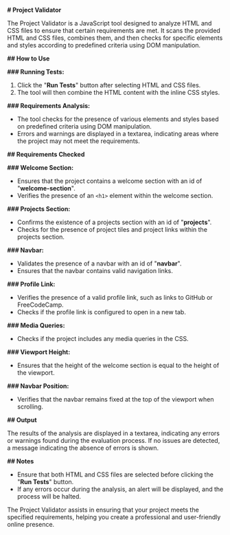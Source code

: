 **# Project Validator**

The Project Validator is a JavaScript tool designed to analyze HTML and CSS files to ensure that certain requirements are met. It scans the provided HTML and CSS files, combines them, and then checks for specific elements and styles according to predefined criteria using DOM manipulation.

**## How to Use**

**### Running Tests:**

1. Click the "**Run Tests**" button after selecting HTML and CSS files.
2. The tool will then combine the HTML content with the inline CSS styles.

**### Requirements Analysis:**

- The tool checks for the presence of various elements and styles based on predefined criteria using DOM manipulation.
- Errors and warnings are displayed in a textarea, indicating areas where the project may not meet the requirements.

**## Requirements Checked**

**### Welcome Section:**

- Ensures that the project contains a welcome section with an id of "**welcome-section**".
- Verifies the presence of an `<h1>` element within the welcome section.

**### Projects Section:**

- Confirms the existence of a projects section with an id of "**projects**".
- Checks for the presence of project tiles and project links within the projects section.

**### Navbar:**

- Validates the presence of a navbar with an id of "**navbar**".
- Ensures that the navbar contains valid navigation links.

**### Profile Link:**

- Verifies the presence of a valid profile link, such as links to GitHub or FreeCodeCamp.
- Checks if the profile link is configured to open in a new tab.

**### Media Queries:**

- Checks if the project includes any media queries in the CSS.

**### Viewport Height:**

- Ensures that the height of the welcome section is equal to the height of the viewport.

**### Navbar Position:**

- Verifies that the navbar remains fixed at the top of the viewport when scrolling.

**## Output**

The results of the analysis are displayed in a textarea, indicating any errors or warnings found during the evaluation process. If no issues are detected, a message indicating the absence of errors is shown.

**## Notes**

- Ensure that both HTML and CSS files are selected before clicking the "**Run Tests**" button.
- If any errors occur during the analysis, an alert will be displayed, and the process will be halted.

The Project Validator assists in ensuring that your project meets the specified requirements, helping you create a professional and user-friendly online presence.

